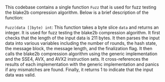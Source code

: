 This codebase contains a single function `Fuzz` that is used for fuzz testing the blake2b compression algorithm. Below is a brief description of the function:

`Fuzz(data []byte) int`: This function takes a byte slice `data` and returns an integer. It is used for fuzz testing the blake2b compression algorithm. It first checks that the length of the input data is 211 bytes. It then parses the input data into various variables including the number of rounds, the hash state, the message block, the message length, and the finalization flag. It then calls the blake2b compression algorithm using the generic implementation and the SSE4, AVX, and AVX2 instruction sets. It cross-references the results of each implementation with the generic implementation and panics if any mismatches are found. Finally, it returns 1 to indicate that the input data was valid.